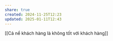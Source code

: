```yaml
---
share: true
created: 2024-11-25T12:23
updated: 2025-01-11T12:43
---
```

[[Cả nể khách hàng là không tốt với khách hàng]]